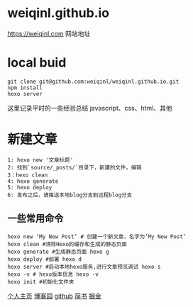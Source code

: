 # weiqinl.github.io
https://weiqinl.com 网站地址

# local buid 
```
git clone git@github.com:weiqinl/weiqinl.github.io.git
npm install
hexo server
```

这里记录平时的一些经验总结
javascript、css、html、其他


# 新建文章
```
1: hexo new '文章标题'
2: 找到`source/_posts/`目录下，新建的文件，编辑
3：hexo clean
4: hexo generate
5: hexo deploy
6: 发布之后，请推送本地blog分支到远程blog分支
```

## 一些常用命令
```
hexo new ‘My New Post’ # 创建一个新文章，名字为’My New Post’  
hexo clean #清除Hexo的缓存和生成的静态页面  
hexo generate #生成静态页面 hexo g  
hexo deploy #部署 hexo d  
hexo server #启动本地hexo服务,进行文章预览调试 hexo s  
hexo -v # hexo版本信息 hexo -v  
hexo init #初始化文件夹  
```

[个人主页](http://weiqinl.com)
[博客园](http://www.cnblogs.com/weiqinl)
[github](https://github.com/weiqinl)
[简书](http://www.jianshu.com/u/9f890c7bde33)
[掘金](https://juejin.im/user/58d9ffea0ce4630057160ac5)